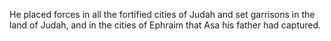 He placed forces in all the fortified cities of Judah and set garrisons in the land of Judah, and in the cities of Ephraim that Asa his father had captured.

